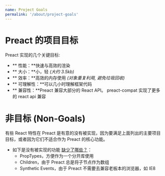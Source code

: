 ```yaml
---
name: Project Goals
permalink: '/about/project-goals'
---
```


# Preact 的项目目标
 
Preact 实现的几个关键目标:

- ** 性能：**快速与高效的渲染
- ** 大小：**小，轻 _(大约 3.5kb)_
- ** 效率：**高效的内存使用 _(对象重复利用, 避免垃圾回收)_
- ** 可理解性：**可以几小时理解框架代码
- ** 兼容性：**Preact 兼容大部分的 React API。 preact-compat 实现了更多的 react api 兼容

# 非目标 (Non-Goals)

有些 React 特性在 Preact 是有意的没有被实现，因为要满足上面列出的主要项目目标，或者因为它们不适合作为 Preact 的核心功能。

- 如下是没有被实现的功能 [缺少了哪些？](/guide/differences-to-react#whats-missing)：
    - PropTypes，方便作为一个分开库使用 
    - Children，由于 Preact 总是将子节点作为数组
    - Synthetic Events，由于 Preact 不需要去兼容老板本的浏览器，如 IE8

[preact-compat]: https://github.com/developit/preact-compat/
